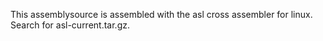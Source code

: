 This assemblysource is assembled with the asl cross assembler for linux.
Search for asl-current.tar.gz.
